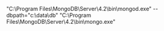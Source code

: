 "C:\Program Files\MongoDB\Server\4.2\bin\mongod.exe" --dbpath="c:\data\db"
"C:\Program Files\MongoDB\Server\4.2\bin\mongo.exe"
